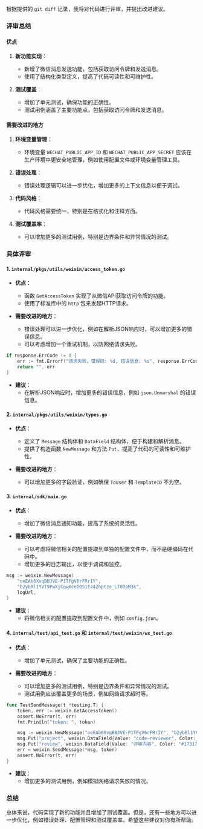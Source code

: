 根据提供的 `git diff` 记录，我将对代码进行评审，并提出改进建议。

### 评审总结

#### 优点
1. **新功能实现**：
   - 新增了微信消息发送功能，包括获取访问令牌和发送消息。
   - 使用了结构化类型定义，提高了代码可读性和可维护性。
   
2. **测试覆盖**：
   - 增加了单元测试，确保功能的正确性。
   - 测试用例涵盖了主要功能点，包括获取访问令牌和发送消息。

#### 需要改进的地方
1. **环境变量管理**：
   - 环境变量 `WECHAT_PUBLIC_APP_ID` 和 `WECHAT_PUBLIC_APP_SECRET` 应该在生产环境中更安全地管理，例如使用配置文件或环境变量管理工具。
   
2. **错误处理**：
   - 错误处理逻辑可以进一步优化，增加更多的上下文信息以便于调试。
   
3. **代码风格**：
   - 代码风格需要统一，特别是在格式化和注释方面。
   
4. **测试覆盖率**：
   - 可以增加更多的测试用例，特别是边界条件和异常情况的测试。

### 具体评审

#### 1. `internal/pkgs/utils/weixin/access_token.go`
- **优点**：
  - 函数 `GetAccessToken` 实现了从微信API获取访问令牌的功能。
  - 使用了标准库中的 `http` 包来发起HTTP请求。
  
- **需要改进的地方**：
  - 错误处理可以进一步优化，例如在解析JSON响应时，可以增加更多的错误信息。
  - 可以考虑增加一个重试机制，以防网络请求失败。

```go
if response.ErrCode != 0 {
	err := fmt.Errorf("请求失败，错误码: %d, 错误信息: %s", response.ErrCode, response.ErrMsg)
	return "", err
}
```

- **建议**：
  - 在解析JSON响应时，增加更多的错误信息，例如 `json.Unmarshal` 的错误信息。

#### 2. `internal/pkgs/utils/weixin/types.go`
- **优点**：
  - 定义了 `Message` 结构体和 `DataField` 结构体，便于构建和解析消息。
  - 提供了构造函数 `NewMessage` 和方法 `Put`，提高了代码的可读性和可维护性。
  
- **需要改进的地方**：
  - 可以增加更多的字段验证，例如确保 `Touser` 和 `TemplateID` 不为空。
  
#### 3. `internal/sdk/main.go`
- **优点**：
  - 增加了微信消息通知功能，提高了系统的灵活性。
  
- **需要改进的地方**：
  - 可以考虑将微信相关的配置提取到单独的配置文件中，而不是硬编码在代码中。
  - 增加更多的日志输出，以便于调试和监控。

```go
msg := weixin.NewMessage(
	"oeEAb6XvqBBJVE-P1TFgV6rFRrIY",
	"b2ybRl1YVT9PwXjCqwXceOOS1tz4Zhptze_LT8DpM3k",
	logUrl,
)
```

- **建议**：
  - 将微信相关的配置提取到配置文件中，例如 `config.json`。

#### 4. `internal/test/api_test.go` 和 `internal/test/weixin/wx_test.go`
- **优点**：
  - 增加了单元测试，确保了主要功能的正确性。
  
- **需要改进的地方**：
  - 可以增加更多的测试用例，特别是边界条件和异常情况的测试。
  - 测试用例应该覆盖更多的场景，例如网络请求超时等。

```go
func TestSendMessage(t *testing.T) {
	token, err := weixin.GetAccessToken()
	assert.NoError(t, err)
	fmt.Println("token: ", token)

	msg := weixin.NewMessage("oeEAb6XvqBBJVE-P1TFgV6rFRrIY", "b2ybRl1YVT9PwXjCqwXceOOS1tz4Zhptze_LT8DpM3k", "http://weixin.qq.com/")
	msg.Put("project", weixin.DataField{Value: "code-reviewer", Color: "#173177"})
	msg.Put("review", weixin.DataField{Value: "评审内容", Color: "#173177"})
	err = weixin.SendMessage(*msg, token)
	assert.NoError(t, err)
}
```

- **建议**：
  - 增加更多的测试用例，例如模拟网络请求失败的情况。

### 总结
总体来说，代码实现了新的功能并且增加了测试覆盖。但是，还有一些地方可以进一步优化，例如错误处理、配置管理和测试覆盖率。希望这些建议对你有所帮助。